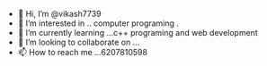 - 👋 Hi, I’m @vikash7739
- 👀 I’m interested in .. computer programing .
- 🌱 I’m currently learning ...c++ programing and web development
- 💞️ I’m looking to collaborate on ...
- 📫 How to reach me ...6207810598

<!---
vikash7739/vikash7739 is a ✨ special ✨ repository because its `README.md` (this file) appears on your GitHub profile.
You can click the Preview link to take a look at your changes.
--->
